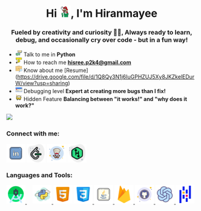 <!-- <div>
    <img src="img/clapclap-e.gif" width="60" height="60"/> 
    <img src="img/clapclap-e.gif" width="60" height="60" align="right"/> 
</div> -->
<h1 align="center">Hi <img src="img/mario_wave.gif" alt="waving to you" width="30" height="30"/>, I'm Hiranmayee</h1>
<h3 align="center">Fueled by creativity and curiosity 🤹‍♂️, Always ready to learn, debug, and occasionally cry over code - but in a fun way!</h3>

- <img src="img/conversation.gif" height="18" width="18"/> Talk to me in **Python**
- <img src="img/email.gif" height="18" width="18"/> How to reach me **hisree.p2k4@gmail.com**
- <img src="img/job_seeker.png" height="18" width="18"/> Know about me [Resume] (https://drive.google.com/file/d/1Q8Qy3N1j6IuGPHZUJ5Xy8JKZkelEDurW/view?usp=sharing)
- <img src="img/error.gif" height="18" width="18"/> Debugging level **Expert at creating more bugs than I fix!**
- <img src="img/car-sparkle.png" height="18" width="18"/> Hidden Feature **Balancing between "it works!" and "why does it work?"**
<div align="left">
  <img src="https://visitor-badge.laobi.icu/badge?page_id=HiranmayeesreePokala.HiranmayeesreePokala&"  />
</div>
<h3 align="left">Connect with me:</h3>
<p align="left">
<a href="https://www.linkedin.com/in/hiranmayeesree/" target="blank"><img align="center" src="img/linkedin.png" alt="hiranmayeesree pokala" height="50" width="50" /></a>
<a href="https://www.leetcode.com/hiranmae" target="blank"><img align="center" src="img/leetcode.png" alt="hiranmae" height="50" width="50" /></a>
<a href="https://www.codechef.com/users/hiranmayee_04" target="blank"><img align="center" src="img/codechef.png" alt="hiranmayee_04" height="50" width="50" /></a>
  <a href="https://www.hackerrank.com/profile/hisree_p2k4" target="blank"><img align="center" src="img/hackerrank.png" alt="hisree_p2k4" height="50" width="50" /></a>
</p>

<h3 align="left">Languages and Tools:</h3>
<p align="left"> <a href="https://developer.android.com" target="_blank" rel="noreferrer"> <img src="img/androidstudio.png" alt="android" width="50" height="50"/> </a> 
  <img width="12" /> 
  <a href="https://www.python.org" target="_blank" rel="noreferrer"> <img src="img/python.png" alt="python" width="50" height="50"/> </a> 
  <a href="https://www.w3.org/html/" target="_blank" rel="noreferrer"> <img src="img/html5.png" alt="html5" width="50" height="50"/></a>
  <a href="https://www.w3schools.com/css/" target="_blank" rel="noreferrer"> <img src="img/css3.png" alt="css3" width="50" height="50"/> </a> 
  <a href="https://www.java.com" target="_blank" rel="noreferrer"> <img src="img/java.png" alt="java" width="50" height="50"/> </a><a href="https://firebase.google.com/" target="_blank" rel="noreferrer"> <img src="img/firebase.png" alt="firebase" width="50" height="50"/> </a> 
  <a href="https://git-scm.com/" target="_blank" rel="noreferrer"> <img src="img/git.png" alt="git" width="50" height="50"/> </a> 
  <a href="https://platform.openai.com/docs/concepts" target="_blank" rel="noreferrer"> <img src="img/openai.png" alt="opencv" width="50" height="50"/> </a> 
  <a href="https://pandas.pydata.org/" target="_blank" rel="noreferrer"> <img src="img/pandas.png" alt="pandas" width="50" height="50"/> </a> </p>




